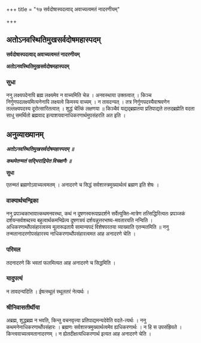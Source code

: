 +++
title = "१७ सर्वदोषास्पदत्वाद् अवाच्यत्वमतं नादरणीयम्"

+++


## अतोऽनवस्थितिमुखसर्वदोषमहास्पदम्

**सर्वदोषास्पदत्वाद् अवाच्यत्वमतं नादरणीयम्**

**अतोऽनवस्थितिमुखसर्वदोषमहास्पदम्**

### **सुधा**

ननु लक्ष्यपदेनापि ब्रह्म लक्ष्यमेव न वाच्यमिति चेन्न । अनवस्थाया उक्तत्वात् । किञ्च निर्गुणपदलक्ष्यमित्यनेनापि लक्ष्यत्वे किमस्य वाच्यम् । न तावदन्यत् । तत्र निर्गुणपदस्यैवाश्रवणेन तल्लक्ष्यपदस्य दूरोत्सारितत्वात् । शुद्धं चेत्किं लक्षणया ॥ किञ्चैवं यद्यद्ब्रह्मतया प्रतिपाद्यते तत्तदब्रह्मेति वदता साधु समर्थितो ब्रह्मवाद इत्याशयवानाधिकरणार्थमुपसंहरति अत इति ।

## **अनुव्याख्यानम्**

***अतोऽनवस्थितिमुखसर्वदोषमहास्पदम् ॥***

***कथमेतन्मतं सद्भिराद्रियेत विचक्षणैः ॥***

**सुधा**

एतन्मतं ब्रह्मणोऽवाच्यत्वमतम् । अनादरणे च सिद्धं सर्वशास्त्रमुख्यार्थत्वं ब्रह्मण इति शेषः ।

### **वाक्यार्थचन्द्रिका**

ननु प्रपञ्चकाभावात्कथमनवस्था, कथं न दूषणस्वरूपाप्रदर्शने सर्वेत्युक्ति-मात्रेण तत्सिद्धिरित्यतः प्रपञ्जकं दर्शयन्सर्वशब्दस्य बहुत्वार्थकमभिप्रेत्य दूषणत्रयं दर्शयन्नुत्तरभाष्य-मवतारयति नन्विति । अधिकरणार्थोपसंहारत्वस्य मूलारूढतायै सामान्यपदं विशेषपरतया व्याख्याति एतन्मतमिति ॥ ननु तन्मतानादरणोपसंहारस्य नाधिकरणार्थोपसंहारत्वमत आह अनादरणे चेति ।

### **परिमल**

तदनादरणे किं भवतां फलमित्यत आह अनादरणे च सिद्धमिति ।

### **यादुपत्यं**

न तावदन्यदिति । ईषत्स्थूलं स्थूलतरं नेत्यर्थः ।

### **श्रीनिवासतीर्थीया**

अब्रह्म, शुद्धब्रह्म न भवति, किन्तु वचनवृत्त्या प्रतिपाद्यमन्यदेवेति वदते-त्यर्थः । ननु कथमनेनाधिकरणार्थोपसंहारः । ब्रह्मणः सर्वशास्त्रमुख्यार्थत्वमेव ह्यधिकरणार्थः । न हि स उपसंह्रियते । किन्त्ववाच्यत्वमतानादरणम् । न ह्येतदीक्षत्यधिकरणार्थ इत्यत आह अनादरणे चेति ।

